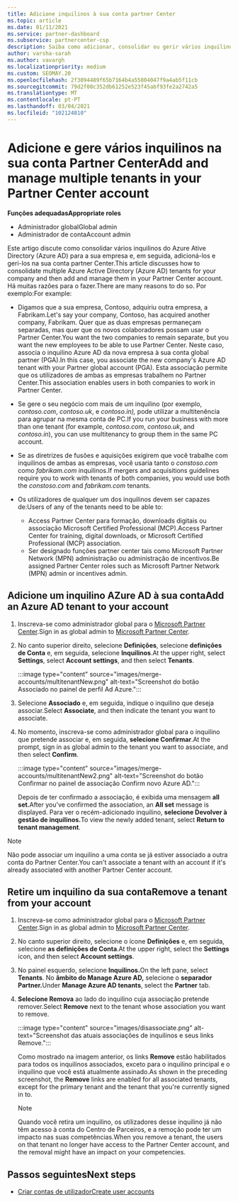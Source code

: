 ```yaml
---
title: Adicione inquilinos à sua conta partner Center
ms.topic: article
ms.date: 01/11/2021
ms.service: partner-dashboard
ms.subservice: partnercenter-csp
description: Saiba como adicionar, consolidar ou gerir vários inquilinos AZure AD na sua conta partner Center, e saiba por que quer fazê-lo.
author: varsha-sarah
ms.author: vavargh
ms.localizationpriority: medium
ms.custom: SEOMAY.20
ms.openlocfilehash: 2f3094489f65b7164b4a55804047f9a4ab5f11cb
ms.sourcegitcommit: 79d2f00c352db61252e523f45abf93fe2a2742a5
ms.translationtype: MT
ms.contentlocale: pt-PT
ms.lasthandoff: 03/04/2021
ms.locfileid: "102124810"
---
```

# <a name="add-and-manage-multiple-tenants-in-your-partner-center-account"></a><span data-ttu-id="78a1c-103">Adicione e gere vários inquilinos na sua conta Partner Center</span><span class="sxs-lookup"><span data-stu-id="78a1c-103">Add and manage multiple tenants in your Partner Center account</span></span>


<span data-ttu-id="78a1c-104">**Funções adequadas**</span><span class="sxs-lookup"><span data-stu-id="78a1c-104">**Appropriate roles**</span></span>

- <span data-ttu-id="78a1c-105">Administrador global</span><span class="sxs-lookup"><span data-stu-id="78a1c-105">Global admin</span></span>
- <span data-ttu-id="78a1c-106">Administrador de conta</span><span class="sxs-lookup"><span data-stu-id="78a1c-106">Account admin</span></span>

<span data-ttu-id="78a1c-107">Este artigo discute como consolidar vários inquilinos do Azure Ative Directory (Azure AD) para a sua empresa e, em seguida, adicioná-los e geri-los na sua conta partner Center.</span><span class="sxs-lookup"><span data-stu-id="78a1c-107">This article discusses how to consolidate multiple Azure Active Directory (Azure AD) tenants for your company and then add and manage them in your Partner Center account.</span></span> <span data-ttu-id="78a1c-108">Há muitas razões para o fazer.</span><span class="sxs-lookup"><span data-stu-id="78a1c-108">There are many reasons to do so.</span></span> <span data-ttu-id="78a1c-109">Por exemplo:</span><span class="sxs-lookup"><span data-stu-id="78a1c-109">For example:</span></span>

- <span data-ttu-id="78a1c-110">Digamos que a sua empresa, Contoso, adquiriu outra empresa, a Fabrikam.</span><span class="sxs-lookup"><span data-stu-id="78a1c-110">Let's say your company, Contoso, has acquired another company, Fabrikam.</span></span> <span data-ttu-id="78a1c-111">Quer que as duas empresas permaneçam separadas, mas quer que os novos colaboradores possam usar o Partner Center.</span><span class="sxs-lookup"><span data-stu-id="78a1c-111">You want the two companies to remain separate, but you want the new employees to be able to use Partner Center.</span></span> <span data-ttu-id="78a1c-112">Neste caso, associa o inquilino Azure AD da nova empresa à sua conta global partner (PGA).</span><span class="sxs-lookup"><span data-stu-id="78a1c-112">In this case, you associate the new company's Azure AD tenant with your Partner global account (PGA).</span></span> <span data-ttu-id="78a1c-113">Esta associação permite que os utilizadores de ambas as empresas trabalhem no Partner Center.</span><span class="sxs-lookup"><span data-stu-id="78a1c-113">This association enables users in both companies to work in Partner Center.</span></span>

- <span data-ttu-id="78a1c-114">Se gere o seu negócio com mais de um inquilino (por exemplo, *contoso.com*, *contoso.uk*, e *contoso.in),* pode utilizar a multitenência para agrupar na mesma conta de PC.</span><span class="sxs-lookup"><span data-stu-id="78a1c-114">If you run your business with more than one tenant (for example, *contoso.com*, *contoso.uk*, and *contoso.in*), you can use multitenancy to group them in the same PC account.</span></span>

- <span data-ttu-id="78a1c-115">Se as diretrizes de fusões e aquisições exigirem que você trabalhe com inquilinos de ambas as empresas, você usaria tanto o *constoso.com* como *fabrikam.com* inquilinos.</span><span class="sxs-lookup"><span data-stu-id="78a1c-115">If mergers and acquisitions guidelines require you to work with tenants of both companies, you would use both the *constoso.com* and *fabrikam.com* tenants.</span></span>

- <span data-ttu-id="78a1c-116">Os utilizadores de qualquer um dos inquilinos devem ser capazes de:</span><span class="sxs-lookup"><span data-stu-id="78a1c-116">Users of any of the tenants need to be able to:</span></span>
    * <span data-ttu-id="78a1c-117">Access Partner Center para formação, downloads digitais ou associação Microsoft Certified Professional (MCP).</span><span class="sxs-lookup"><span data-stu-id="78a1c-117">Access Partner Center for training, digital downloads, or Microsoft Certified Professional (MCP) association.</span></span>
    * <span data-ttu-id="78a1c-118">Ser designado funções partner center tais como Microsoft Partner Network (MPN) administração ou administração de incentivos.</span><span class="sxs-lookup"><span data-stu-id="78a1c-118">Be assigned Partner Center roles such as Microsoft Partner Network (MPN) admin or incentives admin.</span></span>

## <a name="add-an-azure-ad-tenant-to-your-account"></a><span data-ttu-id="78a1c-119">Adicione um inquilino AZure AD à sua conta</span><span class="sxs-lookup"><span data-stu-id="78a1c-119">Add an Azure AD tenant to your account</span></span>

1. <span data-ttu-id="78a1c-120">Inscreva-se como administrador global para o [Microsoft Partner Center](https://partner.microsoft.com/dashboard).</span><span class="sxs-lookup"><span data-stu-id="78a1c-120">Sign in as global admin to [Microsoft Partner Center](https://partner.microsoft.com/dashboard).</span></span>

1. <span data-ttu-id="78a1c-121">No canto superior direito, selecione **Definições**, selecione **definições de Conta** e, em seguida, selecione **Inquilinos**.</span><span class="sxs-lookup"><span data-stu-id="78a1c-121">At the upper right, select **Settings**, select **Account settings**, and then select **Tenants**.</span></span>
 
   :::image type="content" source="images/merge-accounts/multitenantNew.png" alt-text="Screenshot do botão Associado no painel de perfil Ad Azure."::: 

1. <span data-ttu-id="78a1c-123">Selecione **Associado** e, em seguida, indique o inquilino que deseja associar.</span><span class="sxs-lookup"><span data-stu-id="78a1c-123">Select **Associate**, and then indicate the tenant you want to associate.</span></span>

1. <span data-ttu-id="78a1c-124">No momento, inscreva-se como administrador global para o inquilino que pretende associar e, em seguida, **selecione Confirmar**.</span><span class="sxs-lookup"><span data-stu-id="78a1c-124">At the prompt, sign in as global admin to the tenant you want to associate, and then select **Confirm**.</span></span> 

   :::image type="content" source="images/merge-accounts/multitenantNew2.png" alt-text="Screenshot do botão Confirmar no painel de associação Confirm novo Azure AD."::: 

   <span data-ttu-id="78a1c-126">Depois de ter confirmado a associação, é exibida uma mensagem **all set.**</span><span class="sxs-lookup"><span data-stu-id="78a1c-126">After you've confirmed the association, an **All set** message is displayed.</span></span> <span data-ttu-id="78a1c-127">Para ver o recém-adicionado inquilino, **selecione Devolver à gestão de inquilinos.**</span><span class="sxs-lookup"><span data-stu-id="78a1c-127">To view the newly added tenant, select **Return to tenant management**.</span></span> 
 
>[!NOTE]
><span data-ttu-id="78a1c-128">Não pode associar um inquilino a uma conta se já estiver associado a outra conta do Partner Center.</span><span class="sxs-lookup"><span data-stu-id="78a1c-128">You can't associate a tenant with an account if it's already associated with another Partner Center account.</span></span>


## <a name="remove-a-tenant-from-your-account"></a><span data-ttu-id="78a1c-129">Retire um inquilino da sua conta</span><span class="sxs-lookup"><span data-stu-id="78a1c-129">Remove a tenant from your account</span></span>
 
1. <span data-ttu-id="78a1c-130">Inscreva-se como administrador global para o [Microsoft Partner Center](https://partner.microsoft.com/dashboard).</span><span class="sxs-lookup"><span data-stu-id="78a1c-130">Sign in as global admin to [Microsoft Partner Center](https://partner.microsoft.com/dashboard).</span></span>

1. <span data-ttu-id="78a1c-131">No canto superior direito, selecione o ícone **Definições** e, em seguida, selecione **as definições de Conta**.</span><span class="sxs-lookup"><span data-stu-id="78a1c-131">At the upper right, select the **Settings** icon, and then select **Account settings**.</span></span>

1. <span data-ttu-id="78a1c-132">No painel esquerdo, selecione **Inquilinos.**</span><span class="sxs-lookup"><span data-stu-id="78a1c-132">On the left pane, select **Tenants**.</span></span> <span data-ttu-id="78a1c-133">No **âmbito do Manage Azure AD,** selecione o **separador Partner.**</span><span class="sxs-lookup"><span data-stu-id="78a1c-133">Under **Manage Azure AD tenants**, select the **Partner** tab.</span></span>
 
1. <span data-ttu-id="78a1c-134">**Selecione Remova** ao lado do inquilino cuja associação pretende remover.</span><span class="sxs-lookup"><span data-stu-id="78a1c-134">Select **Remove** next to the tenant whose association you want to remove.</span></span>

   :::image type="content" source="images/disassociate.png" alt-text="Screenshot das atuais associações de inquilinos e seus links Remove.":::

   <span data-ttu-id="78a1c-136">Como mostrado na imagem anterior, os links **Remove** estão habilitados para todos os inquilinos associados, exceto para o inquilino principal e o inquilino que você está atualmente assinado.</span><span class="sxs-lookup"><span data-stu-id="78a1c-136">As shown in the preceding screenshot, the **Remove** links are enabled for all associated tenants, except for the primary tenant and the tenant that you're currently signed in to.</span></span> 

   > [!NOTE]   
   > <span data-ttu-id="78a1c-137">Quando você retira um inquilino, os utilizadores desse inquilino já não têm acesso à conta do Centro de Parceiros, e a remoção pode ter um impacto nas suas competências.</span><span class="sxs-lookup"><span data-stu-id="78a1c-137">When you remove a tenant, the users on that tenant no longer have access to the Partner Center account, and the removal might have an impact on your competencies.</span></span> 

## <a name="next-steps"></a><span data-ttu-id="78a1c-138">Passos seguintes</span><span class="sxs-lookup"><span data-stu-id="78a1c-138">Next steps</span></span>

- [<span data-ttu-id="78a1c-139">Criar contas de utilizador</span><span class="sxs-lookup"><span data-stu-id="78a1c-139">Create user accounts</span></span>](create-user-accounts-and-set-permissions.md)






